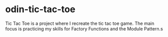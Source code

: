 # odin-tic-tac-toe

Tic Tac Toe is a project where I recreate the tic tac toe game. The main focus is practicing my skills for Factory Functions and the Module Pattern.s